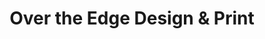 ---
title: "Over the Edge Design & Print"
url: /vancouver/over-the-edge-design-und-print/
shop: Kopieren
---